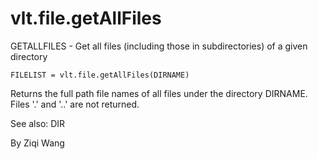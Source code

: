 # vlt.file.getAllFiles

  GETALLFILES - Get all files (including those in subdirectories) of a given directory
 
    FILELIST = vlt.file.getAllFiles(DIRNAME)
 
  Returns the full path file names of all files under the directory DIRNAME.
  Files '.' and '..' are not returned.
 
 
  See also: DIR
 
  By Ziqi Wang
